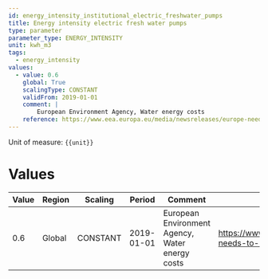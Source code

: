 ```yaml
---
id: energy_intensity_institutional_electric_freshwater_pumps
title: Energy intensity electric fresh water pumps
type: parameter
parameter_type: ENERGY_INTENSITY
unit: kwh_m3
tags:
  - energy_intensity
values:
  - value: 0.6
    global: True
    scalingType: CONSTANT
    validFrom: 2019-01-01
    comment: |
        European Environment Agency, Water energy costs
    reference: https://www.eea.europa.eu/media/newsreleases/europe-needs-to-use-water/key-facts/water-energy-costs
---
```



Unit of measure: `{{unit}}`


# Values


| Value | Region | Scaling | Period | Comment | Reference |
|-------|--------|---------|--------|---------|-----------|
| 0.6 | Global | CONSTANT | 2019-01-01 | European Environment Agency, Water energy costs | https://www.eea.europa.eu/media/newsreleases/europe-needs-to-use-water/key-facts/water-energy-costs |


